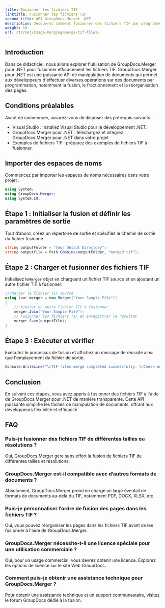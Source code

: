 ```yaml
---
title: Fusionner les fichiers TIF
linktitle: Fusionner les fichiers TIF
second_title: API GroupDocs.Merger .NET
description: Découvrez comment fusionner des fichiers TIF par programme à l’aide de GroupDocs.Merger pour .NET. API de manipulation de documents efficace pour les développeurs .NET.
weight: 15
url: /fr/net/image-merging/merge-tif-files/
---
```

## Introduction
Dans ce didacticiel, nous allons explorer l'utilisation de GroupDocs.Merger pour .NET pour fusionner efficacement les fichiers TIF. GroupDocs.Merger pour .NET est une puissante API de manipulation de documents qui permet aux développeurs d'effectuer diverses opérations sur des documents par programmation, notamment la fusion, le fractionnement et la réorganisation des pages.
## Conditions préalables
Avant de commencer, assurez-vous de disposer des prérequis suivants :
- Visual Studio : installez Visual Studio pour le développement .NET.
- GroupDocs.Merger pour .NET : téléchargez et intégrez GroupDocs.Merger pour .NET dans votre projet.
- Exemples de fichiers TIF : préparez des exemples de fichiers TIF à fusionner.

## Importer des espaces de noms
Commencez par importer les espaces de noms nécessaires dans votre projet :
```csharp
using System; 
using GroupDocs.Merger;
using System.IO;
```
## Étape 1 : initialiser la fusion et définir les paramètres de sortie
Tout d’abord, créez un répertoire de sortie et spécifiez le chemin de sortie du fichier fusionné.
```csharp
string outputFolder = "Your Output Directory";
string outputFile = Path.Combine(outputFolder, "merged.tif");
```
## Étape 2 : Charger et fusionner des fichiers TIF
 Initialisez le`Merger` objet en chargeant un fichier TIF source et en ajoutant un autre fichier TIF à fusionner.
```csharp
//Charger le fichier TIF source
using (var merger = new Merger("Your Sample File"))
{
    // Ajouter un autre fichier TIF à fusionner
    merger.Join("Your Sample File");
    // Fusionner les fichiers TIF et enregistrer le résultat
    merger.Save(outputFile);
}
```
## Étape 3 : Exécuter et vérifier
Exécutez le processus de fusion et affichez un message de réussite ainsi que l'emplacement du fichier de sortie.
```csharp
Console.WriteLine("\nTIF files merge completed successfully. \nCheck output in {0}", outputFolder);
```

## Conclusion
En suivant ces étapes, vous avez appris à fusionner des fichiers TIF à l'aide de GroupDocs.Merger pour .NET de manière transparente. Cette API puissante simplifie les tâches de manipulation de documents, offrant aux développeurs flexibilité et efficacité.

## FAQ
### Puis-je fusionner des fichiers TIF de différentes tailles ou résolutions ?
Oui, GroupDocs.Merger gère sans effort la fusion de fichiers TIF de différentes tailles et résolutions.
### GroupDocs.Merger est-il compatible avec d’autres formats de documents ?
Absolument, GroupDocs.Merger prend en charge un large éventail de formats de documents au-delà du TIF, notamment PDF, DOCX, XLSX, etc.
### Puis-je personnaliser l’ordre de fusion des pages dans les fichiers TIF ?
Oui, vous pouvez réorganiser les pages dans les fichiers TIF avant de les fusionner à l'aide de GroupDocs.Merger.
### GroupDocs.Merger nécessite-t-il une licence spéciale pour une utilisation commerciale ?
Oui, pour un usage commercial, vous devrez obtenir une licence. Explorez les options de licence sur le site Web GroupDocs.
### Comment puis-je obtenir une assistance technique pour GroupDocs.Merger ?
Pour obtenir une assistance technique et un support communautaire, visitez le forum GroupDocs dédié à la fusion.